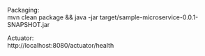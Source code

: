 Packaging: <br>
mvn clean package && java -jar target/sample-microservice-0.0.1-
SNAPSHOT.jar

Actuator: <br>
http://localhost:8080/actuator/health